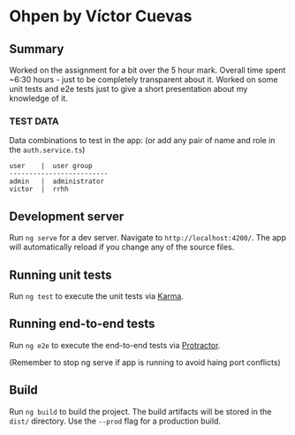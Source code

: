 # Ohpen by Víctor Cuevas

## Summary

Worked on the assignment for a bit over the 5 hour mark. Overall time spent ~6:30 hours - just to be completely transparent about it.
Worked on some unit tests and e2e tests just to give a short presentation about my knowledge of it.

### TEST DATA
Data combinations to test in the app: (or add any pair of name and role in the `auth.service.ts`)
```
user    |  user group
------------------------- 
admin   |  administrator
victor  |  rrhh
```




## Development server

Run `ng serve` for a dev server. Navigate to `http://localhost:4200/`. The app will automatically reload if you change any of the source files.

## Running unit tests

Run `ng test` to execute the unit tests via [Karma](https://karma-runner.github.io).

## Running end-to-end tests

Run `ng e2e` to execute the end-to-end tests via [Protractor](http://www.protractortest.org/).

(Remember to stop ng serve if app is running to avoid haing port conflicts)
## Build

Run `ng build` to build the project. The build artifacts will be stored in the `dist/` directory. Use the `--prod` flag for a production build.
